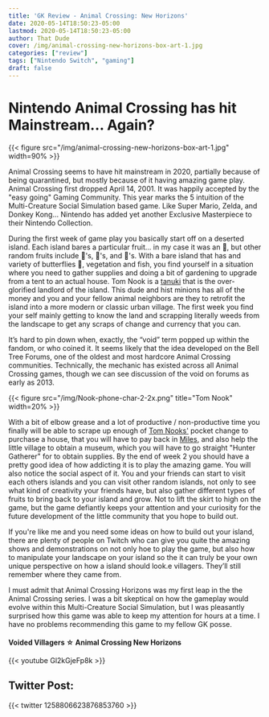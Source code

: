 ```yaml
---
title: 'GK Review - Animal Crossing: New Horizons'
date: 2020-05-14T18:50:23-05:00
lastmod: 2020-05-14T18:50:23-05:00
author: That Dude
cover: /img/animal-crossing-new-horizons-box-art-1.jpg
categories: ["review"]
tags: ["Nintendo Switch", "gaming"]
draft: false
---
```


# Nintendo Animal Crossing has hit Mainstream... Again?
<link href='http://fonts.googleapis.com/css?family=Fjalla+One|Open+Sans:300' rel='stylesheet' type='text/css'>
<link rel="stylesheet" href="/static/css/style.css">

<!--more-->

{{< figure src="/img/animal-crossing-new-horizons-box-art-1.jpg" width=90% >}}

Animal Crossing seems to have hit mainstream in 2020, partially because of being quarantined, but mostly because of it having amazing game play. Animal Crossing first dropped April 14, 2001. It was happily accepted by the "easy going" Gaming Community. This year marks the 5 intuition of the Multi-Creature Social Simulation based game. Like Super Mario, Zelda, and  Donkey Kong... Nintendo has added yet another Exclusive Masterpiece to their Nintendo  Collection.




During the first week of game play you  basically start off on a deserted island. Each island bares a particular fruit... in my case it was an 🍊, but other random fruits include 🍎's, 🍐's, and 🍒's.  With a bare island that has and variety of butterflies 🦋, vegetation and fish, you find yourself in a situation where you need to gather supplies and doing a bit of gardening to upgrade from a tent to an actual house. Tom Nook is a [tanuki][1] that is the over-glorified landlord of the island. This dude and hist minions has all of the money and you and your fellow animal neighbors are they to retrofit the island into a   more modern or classic urban village. The first week you find your self mainly getting to know the land and scrapping literally weeds from the landscape to get any scraps of change and currency that you can.


It’s hard to pin down when, exactly, the “void” term popped up within the fandom, or who coined it. It seems likely that the idea developed on the Bell Tree Forums, one of the oldest and most hardcore Animal Crossing communities. Technically, the mechanic has existed across all Animal Crossing games, though we can see discussion of the void on forums as early as 2013.



{{< figure src="/img/Nook-phone-char-2-2x.png" title="Tom Nook" width=20% >}}




With a bit of elbow grease and a lot of productive / non-productive time you finally will be able to scrape up enough of [Tom Nooks'][3] pocket change to purchase a house, that you will have to pay back in [Miles][2],  and also help the little village to obtain a museum, which you will have to go straight "Hunter Gatherer" for to obtain supplies. By the end of week 2 you should have a pretty good idea of how addicting it is to play the amazing game. You will also notice the social aspect of it. You and your friends can start to visit each others islands and you can visit other random islands, not only to see what kind of creativity your friends have, but also gather different types of fruits to bring back to your island and grow. Not to lift the skirt to high on the game, but the game defiantly keeps your attention and your curiosity for the future development of the little community that you hope to build out.



If you're like me and you need some ideas on how to build out your island, there are plenty of people on Twitch who can give you quite the amazing shows and demonstrations on not only hoe to play the game, but also how to manipulate your landscape on your island so the it can truly be your own unique perspective on how a island should look.e villagers. They’ll still remember where they came from.


I must admit that Animal Crossing Horizons was my first leap in the the Animal Crossing series. I was a bit skeptical on how the gameplay would evolve within this Multi-Creature Social Simulation, but I was pleasantly surprised how this game was able to keep my attention for hours at a time. I have no problems recommending this game to my fellow GK  posse.   



#### Voided Villagers ☆ Animal Crossing New Horizons
{{< youtube Gl2kGjeFp8k >}}

## Twitter Post:
{{< twitter 1258806623876853760 >}}

[1]: https://en.wikipedia.org/wiki/Japanese_raccoon_dog
[2]: https://www.ign.com/wikis/animal-crossing-new-horizons/Nook_Miles_-_How_to_Get_Miles,_List_of_Challenges_and_Rewards
[3]: https://animalcrossing.fandom.com/wiki/Tom_Nook

